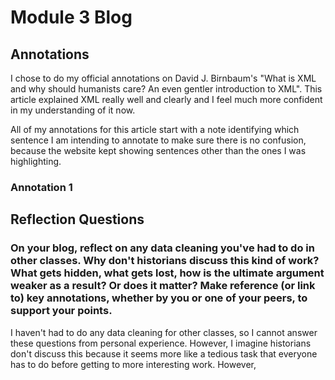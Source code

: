 # Module 3 Blog

## Annotations

I chose to do my official annotations on David J. Birnbaum's "What is XML and why should humanists care? An even gentler introduction to XML". This article explained XML really well and clearly and I feel much more confident in my understanding of it now. 

All of my annotations for this article start with a note identifying which sentence I am intending to annotate to make sure there is no confusion, because the website kept showing sentences other than the ones I was highlighting.

### Annotation 1

## Reflection Questions

### On your blog, reflect on any data cleaning you've had to do in other classes. Why don't historians discuss this kind of work? What gets hidden, what gets lost, how is the ultimate argument weaker as a result? Or does it matter? Make reference (or link to) key annotations, whether by you or one of your peers, to support your points.

I haven't had to do any data cleaning for other classes, so I cannot answer these questions from personal experience. However, I imagine historians don't discuss this because it seems more like a tedious task that everyone has to do before getting to more interesting work. However, 
